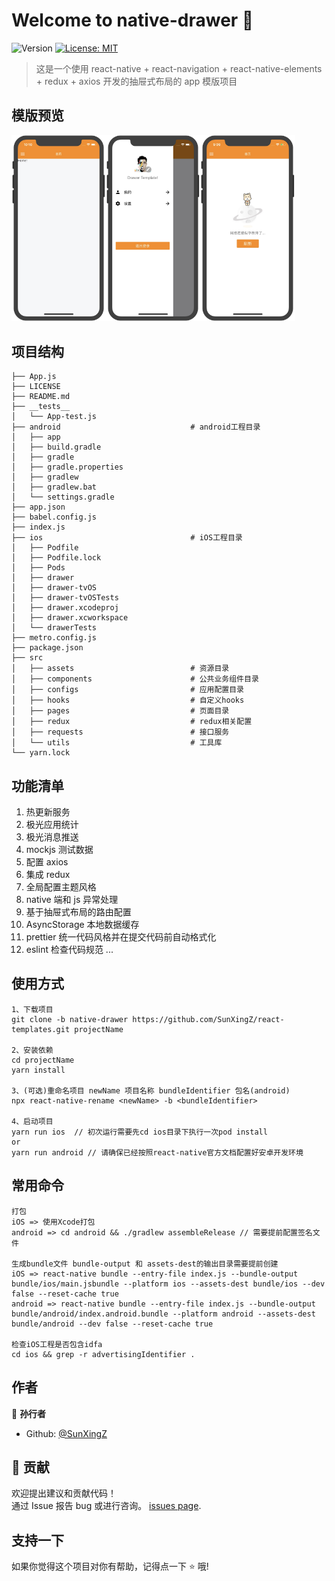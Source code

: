 # Welcome to native-drawer 👋

![Version](https://img.shields.io/badge/version-1.0.0-blue.svg?cacheSeconds=2592000)
[![License: MIT](https://img.shields.io/badge/License-MIT-yellow.svg)](#)

> 这是一个使用 react-native + react-navigation + react-native-elements + redux + axios 开发的抽屉式布局的 app 模版项目

## 模版预览

<img src="https://github.com/SunXingZ/react-templates/blob/master/drawer_preview/31585750245_.pic.jpg" width="30%"><img src="https://github.com/SunXingZ/react-templates/blob/master/drawer_preview/41585750245_.pic.jpg" width="30%"><img src="https://github.com/SunXingZ/react-templates/blob/master/drawer_preview/51585789781_.pic.jpg" width="30%">

## 项目结构

```
├── App.js
├── LICENSE
├── README.md
├── __tests__
│   └── App-test.js
├── android                             # android工程目录
│   ├── app
│   ├── build.gradle
│   ├── gradle
│   ├── gradle.properties
│   ├── gradlew
│   ├── gradlew.bat
│   └── settings.gradle
├── app.json
├── babel.config.js
├── index.js
├── ios                                 # iOS工程目录
│   ├── Podfile
│   ├── Podfile.lock
│   ├── Pods
│   ├── drawer
│   ├── drawer-tvOS
│   ├── drawer-tvOSTests
│   ├── drawer.xcodeproj
│   ├── drawer.xcworkspace
│   └── drawerTests
├── metro.config.js
├── package.json
├── src
│   ├── assets                          # 资源目录
│   ├── components                      # 公共业务组件目录
│   ├── configs                         # 应用配置目录
│   ├── hooks                           # 自定义hooks
│   ├── pages                           # 页面目录
│   ├── redux                           # redux相关配置
│   ├── requests                        # 接口服务
│   └── utils                           # 工具库
└── yarn.lock
```

## 功能清单

1. 热更新服务
2. 极光应用统计
3. 极光消息推送
4. mockjs 测试数据
5. 配置 axios
6. 集成 redux
7. 全局配置主题风格
8. native 端和 js 异常处理
9. 基于抽屉式布局的路由配置
10. AsyncStorage 本地数据缓存
11. prettier 统一代码风格并在提交代码前自动格式化
12. eslint 检查代码规范 ...

## 使用方式

```
1、下载项目
git clone -b native-drawer https://github.com/SunXingZ/react-templates.git projectName

2、安装依赖
cd projectName
yarn install

3、(可选)重命名项目 newName 项目名称 bundleIdentifier 包名(android)
npx react-native-rename <newName> -b <bundleIdentifier>

4、启动项目
yarn run ios  // 初次运行需要先cd ios目录下执行一次pod install
or
yarn run android // 请确保已经按照react-native官方文档配置好安卓开发环境
```

## 常用命令

```
打包
iOS => 使用Xcode打包
android => cd android && ./gradlew assembleRelease // 需要提前配置签名文件

生成bundle文件 bundle-output 和 assets-dest的输出目录需要提前创建
iOS => react-native bundle --entry-file index.js --bundle-output bundle/ios/main.jsbundle --platform ios --assets-dest bundle/ios --dev false --reset-cache true
android => react-native bundle --entry-file index.js --bundle-output bundle/android/index.android.bundle --platform android --assets-dest bundle/android --dev false --reset-cache true

检查iOS工程是否包含idfa
cd ios && grep -r advertisingIdentifier .
```

## 作者

👤 **孙行者**

-   Github: [@SunXingZ](https://github.com/SunXingZ)

## 🤝 贡献

欢迎提出建议和贡献代码！<br />通过 Issue 报告 bug 或进行咨询。
[issues page](https://github.com/SunXingZ/react-templates/issues).

## 支持一下

如果你觉得这个项目对你有帮助，记得点一下 ⭐️ 哦!
